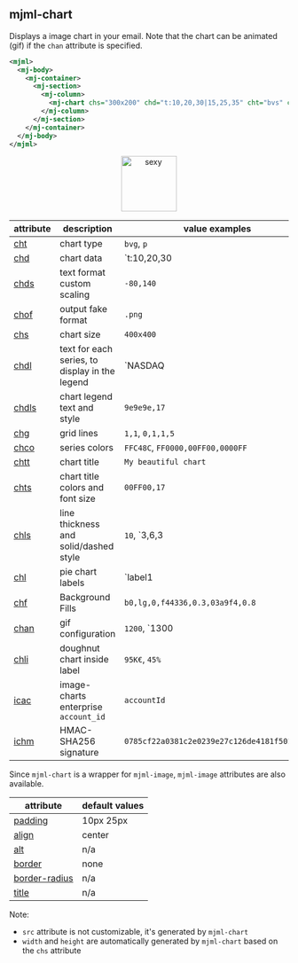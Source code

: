 ## mjml-chart

Displays a image chart in your email. Note that the chart can be animated (gif) if the `chan` attribute is specified.

```xml
<mjml>
  <mj-body>
    <mj-container>
      <mj-section>
        <mj-column>
          <mj-chart chs="300x200" chd="t:10,20,30|15,25,35" cht="bvs" chxt="x,y" chxl="0:|A|B|C" />
        </mj-column>
      </mj-section>
    </mj-container>
  </mj-body>
</mjml>
```

<p align="center">
  <a href="https://mjml.io/try-it-live/component/chart">
    <img width="100px" src="http://imgh.us/TRYITLIVE.svg" alt="sexy" />
  </a>
</p>


| attribute                                                                      | description                                    | value examples                              |
| ------------------------------------------------------------------------------ | ---------------------------------------------- | ------------------------------------------- |
| [cht](https://image-charts.com/documentation#chart-type)                       | chart type                                     | `bvg`, `p`                                  |
| [chd](https://image-charts.com/documentation#data-format)                      | chart data                                     | `t:10,20,30|15,25,35`                       |
| [chds](https://image-charts.com/documentation#text-format-with-custom-scaling) | text format custom scaling                     | `-80,140`                                   |
| [chof](https://image-charts.com/documentation#output-format)                   | output fake format                             | `.png`                                      |
| [chs](https://image-charts.com/documentation#chart-size)                       | chart size                                     | `400x400`                                   |
| [chdl](https://image-charts.com/documentation#chart-legend-text-and-style)     | text for each series, to display in the legend | `NASDAQ|FTSE100|DOW`                        |
| [chdls](https://image-charts.com/documentation#chart-legend-text-and-style)    | chart legend text and style                    | `9e9e9e,17`                                 |
| [chg](https://image-charts.com/documentation#grid-lines)                       | grid lines                                     | `1,1`, `0,1,1,5`                            |
| [chco](https://image-charts.com/documentation#series-colors)                   | series colors                                  | `FFC48C`, `FF0000,00FF00,0000FF`            |
| [chtt](https://image-charts.com/documentation)                                 | chart title                                    | `My beautiful chart`                        |
| [chts](https://image-charts.com/documentation)                                 | chart title colors and font size               | `00FF00,17`                                 |
| [chls](https://image-charts.com/documentation#line-styles)                     | line thickness and solid/dashed style          | `10`, `3,6,3|5`                             |
| [chl](https://image-charts.com/documentation#labels)                           | pie chart labels                               | `label1|label2`                             |
| [chf](https://image-charts.com/documentation#background-fills)                 | Background Fills                               | `b0,lg,0,f44336,0.3,03a9f4,0.8`             |
| [chan](https://image-charts.com/documentation#chart-gif-animation)             | gif configuration                              | `1200`, `1300|easeInOutSine`                |
| [chli](https://image-charts.com/documentation#inside-label)                    | doughnut chart inside label                    | `95K€`, `45%`                               |
| [icac](https://image-charts.com/documentation#enterprise-version)              | image-charts enterprise `account_id`           | `accountId`                                 |
| [ichm](https://image-charts.com/documentation#enterprise-version)              | HMAC-SHA256 signature                          | `0785cf22a0381c2e0239e27c126de4181f501d11…` |


Since `mjml-chart` is a wrapper for `mjml-image`, `mjml-image` attributes are also available.

| attribute                    | default values |
| ---------------------------- | -------------- |
| [padding](#mjml-image)       | 10px 25px      |
| [align](#mjml-image)         | center         |
| [alt](#mjml-image)           | n/a            |
| [border](#mjml-image)        | none           |
| [border-radius](#mjml-image) | n/a            |
| [title](#mjml-image)         | n/a            |

Note:
- `src` attribute is not customizable, it's generated by `mjml-chart`
- `width` and `height` are automatically generated by `mjml-chart` based on the `chs` attribute

